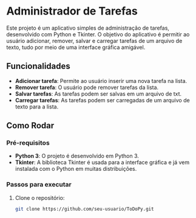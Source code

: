 # Administrador de Tarefas

Este projeto é um aplicativo simples de administração de tarefas, desenvolvido com Python e Tkinter. O objetivo do aplicativo é permitir ao usuário adicionar, remover, salvar e carregar tarefas de um arquivo de texto, tudo por meio de uma interface gráfica amigável.

## Funcionalidades

- **Adicionar tarefa**: Permite ao usuário inserir uma nova tarefa na lista.
- **Remover tarefa**: O usuário pode remover tarefas da lista.
- **Salvar tarefas**: As tarefas podem ser salvas em um arquivo de txt.
- **Carregar tarefas**: As tarefas podem ser carregadas de um arquivo de texto para a lista.

## Como Rodar

### Pré-requisitos

- **Python 3**: O projeto é desenvolvido em Python 3.
- **Tkinter**: A biblioteca Tkinter é usada para a interface gráfica e já vem instalada com o Python em muitas distribuições.

### Passos para executar

1. Clone o repositório:
   ```bash
   git clone https://github.com/seu-usuario/ToDoPy.git
